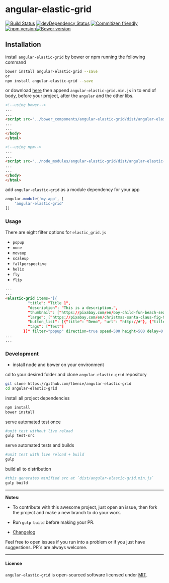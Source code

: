 # angular-elastic-grid

[![Build Status](https://travis-ci.org/lbenie/angular-elastic-grid.svg?branch=master)](https://travis-ci.org/lbenie/angular-elastic-grid) [![devDependency Status](https://david-dm.org/lbenie/angular-elastic-grid/dev-status.svg)](https://david-dm.org/lbenie/angular-elastic-grid#info=devDependencies) [![Commitizen friendly](https://img.shields.io/badge/commitizen-friendly-brightgreen.svg)](http://commitizen.github.io/cz-cli/)[![npm version](https://badge.fury.io/js/angular-elastic-grid.svg)](https://badge.fury.io/js/angular-elastic-grid)[![Bower version](https://badge.fury.io/bo/angular-elastic-grid.svg)](https://badge.fury.io/bo/angular-elastic-grid)

## Installation

install `angular-elastic-grid` by bower or npm running the following command

```sh
bower install angular-elastic-grid --save
or
npm install angular-elastic-grid --save
```

or download
[here](https://raw.githubusercontent.com/lbenie/angular-elastic-grid/master/dist/angular-elastic-grid.min.js) then
append `angular-elastic-grid.min.js` in to end of body, before your project, after the `angular` and the other
libs.

```html
<!--using bower-->
...
...
<script src="../bower_components/angular-elastic-grid/dist/angular-elastic-grid.min.js"></script>
...
...
</body>
</html>
```

```html
<!--using npm-->
...
...
<script src="../node_modules/angular-elastic-grid/dist/angular-elastic-grid.min.js"></script>
...
...
</body>
</html>
```

add `angular-elastic-grid` as a module dependency for your app

```js
angular.module('my.app', [
    'angular-elastic-grid'
])
```

### Usage

There are eight filter options for `elastic_grid.js`

-   `popup`
-   `none`
-   `moveup`
-   `scaleup`
-   `fallperspective`
-   `helix`
-   `fly`
-   `flip`

```html
...
...
<elastic-grid items="[{
          "title": "Title 1",
          "description": "This is a description.",
          "thumbnail": ["https://pixabay.com/en/boy-child-fun-beach-sea-colors-958457/"],
          "large": ["https://pixabay.com/en/christmas-santa-claus-fig-993304/"],
          "button_list": [{"title": "Demo", "url": "http://#"}, {"title": "Download", "url": "http://#"}],
          "tags": ["Test"]
        }]" filter="popup" direction=true speed=500 height=500 delay=0 inverse=false> </elastic-grid>
...
...
```

### Development

-   install node and bower on your environment

cd to your desired folder and clone `angular-elastic-grid` repository

```sh
git clone https://github.com/lbenie/angular-elastic-grid
cd angular-elastic-grid
```

install all project dependencies

```sh
npm install
bower install
```

serve automated test once

```sh
#unit test without live reload
gulp test-src
```

serve automated tests and builds

```sh
#unit test with live reload + build
gulp
```

build all to distribution

```sh
#this generates minified src at `dist/angular-elastic-grid.min.js`
gulp build
```

---

**Notes:**

-   To contribute with this awesome project, just open an issue, then fork the project and make a new branch to do your
work.

-   Run `gulp build` before making your PR.

-   [Changelog](https://github.com/lbenie/angular-elastic-grid/releases)

Feel free to open issues if you run into a problem or if you just have suggestions. PR´s are always welcome.

---

#### License

`angular-elastic-grid` is open-sourced software licensed under [MIT](http://opensource.org/licenses/MIT).
